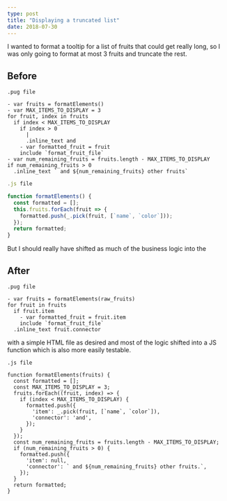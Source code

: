 ```yaml
---
type: post
title: "Displaying a truncated list"
date: 2018-07-30
---
```


I wanted to format a tooltip for a list of fruits that could get really long,
so I was only going to format at most 3 fruits and truncate the rest.

## Before

```
.pug file

- var fruits = formatElements()
- var MAX_ITEMS_TO_DISPLAY = 3
for fruit, index in fruits
  if index < MAX_ITEMS_TO_DISPLAY
    if index > 0
      |
      .inline_text and
    - var formatted_fruit = fruit
    include `format_fruit_file`
- var num_remaining_fruits = fruits.length - MAX_ITEMS_TO_DISPLAY
if num_remaining_fruits > 0
  .inline_text ` and ${num_remaining_fruits} other fruits`
```

```js
.js file

function formatElements() {
  const formatted = [];
  this.fruits.forEach(fruit => {
    formatted.push(_.pick(fruit, [`name`, `color`]));
  });
  return formatted;
}
```

But I should really have shifted as much of the business logic into the 

## After

```
.pug file

- var fruits = formatElements(raw_fruits)
for fruit in fruits
  if fruit.item
    - var formatted_fruit = fruit.item
    include `format_fruit_file`
  .inline_text fruit.connector
```

with a simple HTML file as desired and most of the logic shifted into a JS function
which is also more easily testable.

```
.js file

function formatElements(fruits) {
  const formatted = [];
  const MAX_ITEMS_TO_DISPLAY = 3;
  fruits.forEach((fruit, index) => {
    if (index < MAX_ITEMS_TO_DISPLAY) {
      formatted.push({
        'item': _.pick(fruit, [`name`, `color`]),
        'connector': 'and',
      });
    }
  });
  const num_remaining_fruits = fruits.length - MAX_ITEMS_TO_DISPLAY;
  if (num_remaining_fruits > 0) {
    formatted.push({
      'item': null,
      'connector': ` and ${num_remaining_fruits} other fruits.`,
    });
  }
  return formatted;
}
```


